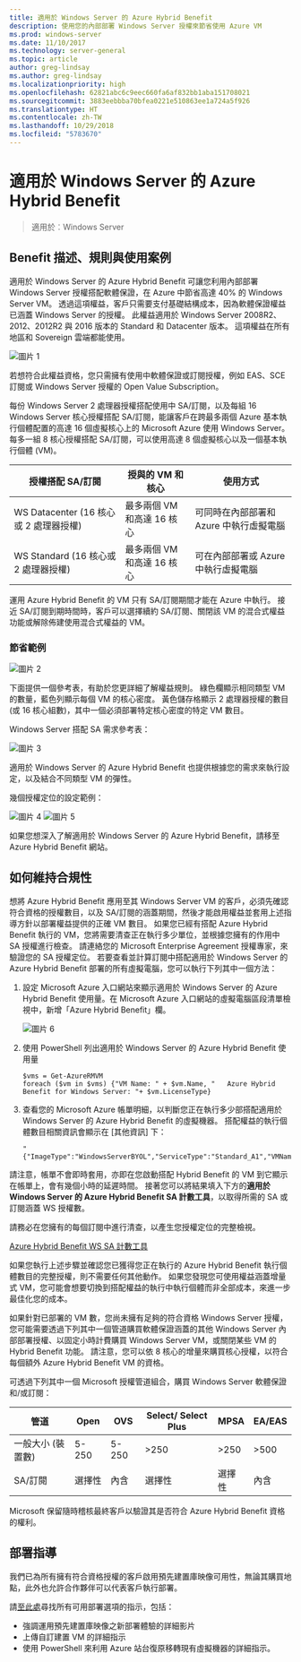 ```yaml
---
title: 適用於 Windows Server 的 Azure Hybrid Benefit
description: 使用您的內部部署 Windows Server 授權來節省使用 Azure VM
ms.prod: windows-server
ms.date: 11/10/2017
ms.technology: server-general
ms.topic: article
author: greg-lindsay
ms.author: greg-lindsay
ms.localizationpriority: high
ms.openlocfilehash: 62821abc6c9eec660fa6af832bb1aba151708021
ms.sourcegitcommit: 3883eebbba70bfea0221e510863ee1a724a5f926
ms.translationtype: HT
ms.contentlocale: zh-TW
ms.lasthandoff: 10/29/2018
ms.locfileid: "5783670"
---
```

# 適用於 Windows Server 的 Azure Hybrid Benefit

>適用於︰Windows Server

## Benefit 描述、規則與使用案例

適用於 Windows Server 的 Azure Hybrid Benefit 可讓您利用內部部署 Windows Server 授權搭配軟體保證，在 Azure 中節省高達 40% 的 Windows Server VM。  透過這項權益，客戶只需要支付基礎結構成本，因為軟體保證權益已涵蓋 Windows Server 的授權。  此權益適用於 Windows Server 2008R2、2012、2012R2 與 2016 版本的 Standard 和 Datacenter 版本。  這項權益在所有地區和 Sovereign 雲端都能使用。


![圖片 1](media/ahb01.png)

若想符合此權益資格，您只需擁有使用中軟體保證或訂閱授權，例如 EAS、SCE 訂閱或 Windows Server 授權的 Open Value Subscription。  

每份 Windows Server 2 處理器授權搭配使用中 SA/訂閱，以及每組 16 Windows Server 核心授權搭配 SA/訂閱，能讓客戶在跨最多兩個 Azure 基本執行個體配置的高達 16 個虛擬核心上的 Microsoft Azure 使用 Windows Server。 每多一組 8 核心授權搭配 SA/訂閱，可以使用高達 8 個虛擬核心以及一個基本執行個體 (VM)。

| 授權搭配 SA/訂閱            | 授與的 VM 和核心            | 使用方式                                |
|-----------------------------------------|----------------------------------|-----------------------------------------------------|
| WS Datacenter (16 核心或 2 處理器授權)  | 最多兩個 VM 和高達 16 核心 | 可同時在內部部署和 Azure 中執行虛擬電腦  |
| WS Standard (16 核心或 2 處理器授權)    | 最多兩個 VM 和高達 16 核心 | 可在內部部署或 Azure 中執行虛擬電腦 |

運用 Azure Hybrid Benefit 的 VM 只有 SA/訂閱期間才能在 Azure 中執行。 接近 SA/訂閱到期時間時，客戶可以選擇續約 SA/訂閱、關閉該 VM 的混合式權益功能或解除佈建使用混合式權益的 VM。 

### 節省範例 

![圖片 2](media/ahb02.png)
 
下面提供一個參考表，有助於您更詳細了解權益規則。 綠色欄顯示相同類型 VM 的數量，藍色列顯示每個 VM 的核心密度。 黃色儲存格顯示 2 處理器授權的數目 (或 16 核心組數)，其中一個必須部署特定核心密度的特定 VM 數目。 

Windows Server 搭配 SA 需求參考表：

![圖片 3](media/ahb03.png)
 
適用於 Windows Server 的 Azure Hybrid Benefit 也提供根據您的需求來執行設定，以及結合不同類型 VM 的彈性。

幾個授權定位的設定範例：

![圖片 4](media/ahb04.png)
![圖片 5](media/ahb05.png)

 
如果您想深入了解適用於 Windows Server 的 Azure Hybrid Benefit，請移至 Azure Hybrid Benefit 網站。

## 如何維持合規性

想將 Azure Hybrid Benefit 應用至其 Windows Server VM 的客戶，必須先確認符合資格的授權數目，以及 SA/訂閱的涵蓋期間，然後才能啟用權益並套用上述指導方針以部署權益提供的正確 VM 數目。 如果您已經有搭配 Azure Hybrid Benefit 執行的 VM，您將需要清查正在執行多少單位，並根據您擁有的作用中 SA 授權進行檢查。  請連絡您的 Microsoft Enterprise Agreement 授權專家，來驗證您的 SA 授權定位。
若要查看並計算訂閱中搭配適用於 Windows Server 的 Azure Hybrid Benefit 部署的所有虛擬電腦，您可以執行下列其中一個方法：

1. 設定 Microsoft Azure 入口網站來顯示適用於 Windows Server 的 Azure Hybrid Benefit 使用量。在 Microsoft Azure 入口網站的虛擬電腦區段清單檢視中，新增「Azure Hybrid Benefit」欄。 

    ![圖片 6](media/ahb06.png)

2.  使用 PowerShell 列出適用於 Windows Server 的 Azure Hybrid Benefit 使用量

    ```
    $vms = Get-AzureRMVM 
    foreach ($vm in $vms) {"VM Name: " + $vm.Name, "   Azure Hybrid Benefit for Windows Server: "+ $vm.LicenseType}
    ```

3.  查看您的 Microsoft Azure 帳單明細，以判斷您正在執行多少部搭配適用於 Windows Server 的 Azure Hybrid Benefit 的虛擬機器。 搭配權益的執行個體數目相關資訊會顯示在 [其他資訊] 下：

    ```
    "{"ImageType":"WindowsServerBYOL","ServiceType":"Standard_A1","VMName":"","UsageType":"ComputeHR"}" 
    ```

請注意，帳單不會即時套用，亦即在您啟動搭配 Hybrid Benefit 的 VM 到它顯示在帳單上，會有幾個小時的延遲時間。
接著您可以將結果填入下方的**適用於 Windows Server 的 Azure Hybrid Benefit SA 計數工具**，以取得所需的 SA 或訂閱涵蓋 WS 授權數。

請務必在您擁有的每個訂閱中進行清查，以產生您授權定位的完整檢視。

[Azure Hybrid Benefit WS SA 計數工具](http://download.microsoft.com/download/7/1/2/712FEFF0-155C-4ABF-96C0-CE4EC4DB0516/Azure_Hybrid_Benefit_Windows_Server_SA_Count_Tool.xlsx)

如果您執行上述步驟並確認您已獲得您正在執行的 Azure Hybrid Benefit 執行個體數目的完整授權，則不需要任何其他動作。 如果您發現您可使用權益涵蓋增量式 VM，您可能會想要切換到搭配權益的執行中執行個體而非全部成本，來進一步最佳化您的成本。

如果針對已部署的 VM 數，您尚未擁有足夠的符合資格 Windows Server 授權，您可能需要透過下列其中一個管道購買軟體保證涵蓋的其他 Windows Server 內部部署授權、以固定小時計費購買 Windows Server VM，或關閉某些 VM 的 Hybrid Benefit 功能。 請注意，您可以依 8 核心的增量來購買核心授權，以符合每個額外 Azure Hybrid Benefit VM 的資格。 

可透過下列其中一個 Microsoft 授權管道組合，購買 Windows Server 軟體保證和/或訂閱：

| 管道                      | Open     | OVS      | Select/ Select Plus  | MPSA       | EA/EAS   |
|------------------------------|----------|----------|-----------------------|-----------|----------|
| 一般大小 (裝置數)  | 5-250    | 5-250    | >250                  | >250      | >500     |
| SA/訂閱            | 選擇性 | 內含 | 選擇性              | 選擇性  | 內含 |

Microsoft 保留隨時稽核最終客戶以驗證其是否符合 Azure Hybrid Benefit 資格的權利。 

## 部署指導 

我們已為所有擁有符合資格授權的客戶啟用預先建置庫映像可用性，無論其購買地點，此外也允許合作夥伴可以代表客戶執行部署。 

請[至此處](https://azure.microsoft.com/pricing/hybrid-use-benefit/)尋找所有可用部署選項的指示，包括： 
-   強調運用預先建置庫映像之新部署體驗的詳細影片
-   上傳自訂建置 VM 的詳細指示 
-   使用 PowerShell 來利用 Azure 站台復原移轉現有虛擬機器的詳細指示。 
